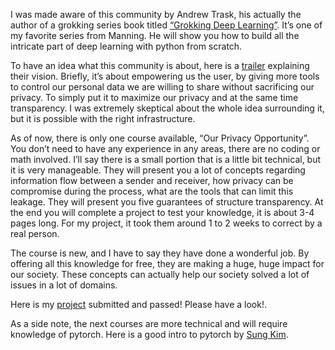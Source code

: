 I was made aware of this community by Andrew Trask, his actually the author of a grokking series book titled [“Grokking Deep Learning”](https://www.manning.com/books/grokking-deep-learning). It’s one of my favorite series from Manning. He will show you how to build all the intricate part of deep learning with python from scratch. 

To have an idea what this community is about, here is a [trailer](https://www.youtube.com/watch?v=-b0CQFr6xyA&feature=emb_title) explaining their vision. Briefly, it’s about empowering us the user, by giving more tools to control our personal data we are willing to share without sacrificing our privacy. To simply put it to maximize our privacy and at the same time transparency. I was extremely skeptical about the whole idea surrounding it, but it is possible with the right infrastructure. 

As of now, there is only one course available, “Our Privacy Opportunity”. You don’t need to have any experience in any areas, there are no coding or math involved. I’ll say there is a small portion that is a little bit technical, but it is very manageable.  They will present you a lot of concepts regarding information flow between a sender and receiver, how privacy can be compromise during the process, what are the tools that can limit this leakage. They will present you five guarantees of structure transparency. At the end you will complete a project to test your knowledge, it is about 3-4 pages long. For my project, it took them around 1 to 2 weeks to correct by a real person. 

The course is new, and I have to say they have done a wonderful job. By offering all this knowledge for free, they are making a huge, huge impact for our society. These concepts can actually help our society solved a lot of issues in a lot of domains. 

Here is my [project](https://docs.google.com/document/d/1gP8Zq0mzh9Oz-aiWPZudGrpSwwVHXRAPh1htUpwvsI4/edit?usp=sharing) submitted and passed! Please have a look!.

As a side note, the next courses are more technical and will require knowledge of pytorch. Here is a good intro to pytorch by [Sung Kim](https://www.youtube.com/watch?v=SKq-pmkekTk&list=PLlMkM4tgfjnJ3I-dbhO9JTw7gNty6o_2m).
